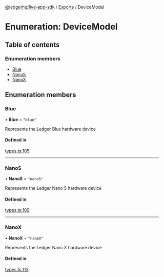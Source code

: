 [@ledgerhq/live-app-sdk](../README.md) / [Exports](../modules.md) / DeviceModel

# Enumeration: DeviceModel

## Table of contents

### Enumeration members

- [Blue](DeviceModel.md#blue)
- [NanoS](DeviceModel.md#nanos)
- [NanoX](DeviceModel.md#nanox)

## Enumeration members

### Blue

• **Blue** = `"blue"`

Represents the Ledger Blue hardware device

#### Defined in

[types.ts:105](https://github.com/LedgerHQ/live-app-sdk/blob/1d8d8d5/src/types.ts#L105)

___

### NanoS

• **NanoS** = `"nanoS"`

Represents the Ledger Nano S hardware device

#### Defined in

[types.ts:109](https://github.com/LedgerHQ/live-app-sdk/blob/1d8d8d5/src/types.ts#L109)

___

### NanoX

• **NanoX** = `"nanoX"`

Represents the Ledger Nano X hardware device

#### Defined in

[types.ts:113](https://github.com/LedgerHQ/live-app-sdk/blob/1d8d8d5/src/types.ts#L113)
